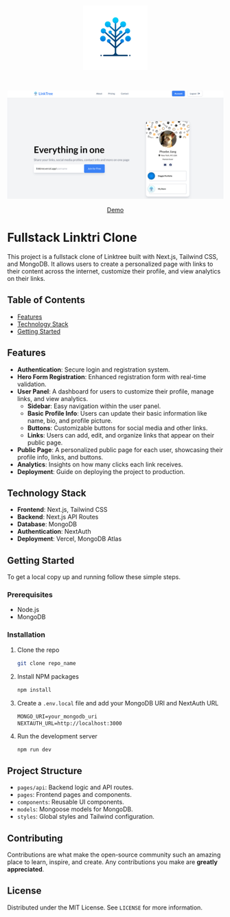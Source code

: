 <div align="center" id="top" className="mb-10">
<img src="./public/assets/logo.webp" alt="icon" width="150" height="150" />

&#xa0;

  <img src="./public/banner.png" alt="preview" />

<a href="https://linknestt-by-amit.vercel.app/">Demo</a>

</div>

# Fullstack Linktri Clone

This project is a fullstack clone of Linktree built with Next.js, Tailwind CSS, and MongoDB. It allows users to create a personalized page with links to their content across the internet, customize their profile, and view analytics on their links.

## Table of Contents

- [Features](#features)
- [Technology Stack](#technology-stack)
- [Getting Started](#getting-started)

## Features

- **Authentication**: Secure login and registration system.
- **Hero Form Registration**: Enhanced registration form with real-time validation.
- **User Panel**: A dashboard for users to customize their profile, manage links, and view analytics.
  - **Sidebar**: Easy navigation within the user panel.
  - **Basic Profile Info**: Users can update their basic information like name, bio, and profile picture.
  - **Buttons**: Customizable buttons for social media and other links.
  - **Links**: Users can add, edit, and organize links that appear on their public page.
- **Public Page**: A personalized public page for each user, showcasing their profile info, links, and buttons.
- **Analytics**: Insights on how many clicks each link receives.
- **Deployment**: Guide on deploying the project to production.

## Technology Stack

- **Frontend**: Next.js, Tailwind CSS
- **Backend**: Next.js API Routes
- **Database**: MongoDB
- **Authentication**: NextAuth
- **Deployment**: Vercel, MongoDB Atlas

## Getting Started

To get a local copy up and running follow these simple steps.

### Prerequisites

- Node.js
- MongoDB

### Installation

1. Clone the repo
   ```sh
   git clone repo_name
   ```
2. Install NPM packages
   ```sh
   npm install
   ```
3. Create a `.env.local` file and add your MongoDB URI and NextAuth URL
   ```
   MONGO_URI=your_mongodb_uri
   NEXTAUTH_URL=http://localhost:3000
   ```
4. Run the development server
   ```sh
   npm run dev
   ```

## Project Structure

- `pages/api`: Backend logic and API routes.
- `pages`: Frontend pages and components.
- `components`: Reusable UI components.
- `models`: Mongoose models for MongoDB.
- `styles`: Global styles and Tailwind configuration.

## Contributing

Contributions are what make the open-source community such an amazing place to learn, inspire, and create. Any contributions you make are **greatly appreciated**.

## License

Distributed under the MIT License. See `LICENSE` for more information.

